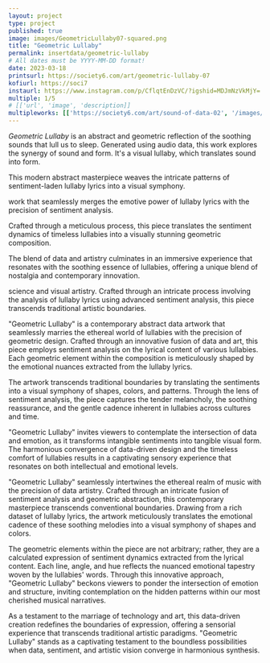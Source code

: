 ```yaml
---
layout: project
type: project
published: true
image: images/GeometricLullaby07-squared.png
title: "Geometric Lullaby"
permalink: insertdata/geometric-lullaby
# All dates must be YYYY-MM-DD format!
date: 2023-03-18
printsurl: https://society6.com/art/geometric-lullaby-07
kofiurl: https://soci7
instaurl: https://www.instagram.com/p/CflqtEnDzVC/?igshid=MDJmNzVkMjY=
multiple: 1/5
# [['url', 'image', 'description]]
multipleworks: [['https://society6.com/art/sound-of-data-02', '/images/GeometricLullaby01-squared.png', 'Geometric Lullaby 2/5'], ['https://society6.com/art/geometric-lullaby-01', '/images/GeometricLullaby05-squared.png', 'Geometric Lullaby 5/5']]
---
```


*Geometric Lullaby* is an abstract and geometric reflection of the soothing sounds that lull us to sleep. Generated using audio data, this work explores the synergy of sound and form. It's a visual lullaby, which translates sound into form.


This modern abstract masterpiece weaves the intricate patterns of sentiment-laden lullaby lyrics into a visual symphony.

work that seamlessly merges the emotive power of lullaby lyrics with the precision of sentiment analysis.

Crafted through a meticulous process, this piece translates the sentiment dynamics of timeless lullabies into a visually stunning geometric composition. 

The blend of data and artistry culminates in an immersive experience that resonates with the soothing essence of lullabies, offering a unique blend of nostalgia and contemporary innovation.

science and visual artistry. Crafted through an intricate process involving the analysis of lullaby lyrics using advanced sentiment analysis, this piece transcends traditional artistic boundaries.

"Geometric Lullaby" is a contemporary abstract data artwork that seamlessly marries the ethereal world of lullabies with the precision of geometric design. Crafted through an innovative fusion of data and art, this piece employs sentiment analysis on the lyrical content of various lullabies. Each geometric element within the composition is meticulously shaped by the emotional nuances extracted from the lullaby lyrics.

The artwork transcends traditional boundaries by translating the sentiments into a visual symphony of shapes, colors, and patterns. Through the lens of sentiment analysis, the piece captures the tender melancholy, the soothing reassurance, and the gentle cadence inherent in lullabies across cultures and time.

"Geometric Lullaby" invites viewers to contemplate the intersection of data and emotion, as it transforms intangible sentiments into tangible visual form. The harmonious convergence of data-driven design and the timeless comfort of lullabies results in a captivating sensory experience that resonates on both intellectual and emotional levels.

"Geometric Lullaby" seamlessly intertwines the ethereal realm of music with the precision of data artistry. Crafted through an intricate fusion of sentiment analysis and geometric abstraction, this contemporary masterpiece transcends conventional boundaries. Drawing from a rich dataset of lullaby lyrics, the artwork meticulously translates the emotional cadence of these soothing melodies into a visual symphony of shapes and colors.

The geometric elements within the piece are not arbitrary; rather, they are a calculated expression of sentiment dynamics extracted from the lyrical content. Each line, angle, and hue reflects the nuanced emotional tapestry woven by the lullabies' words. Through this innovative approach, "Geometric Lullaby" beckons viewers to ponder the intersection of emotion and structure, inviting contemplation on the hidden patterns within our most cherished musical narratives.

As a testament to the marriage of technology and art, this data-driven creation redefines the boundaries of expression, offering a sensorial experience that transcends traditional artistic paradigms. "Geometric Lullaby" stands as a captivating testament to the boundless possibilities when data, sentiment, and artistic vision converge in harmonious synthesis.
